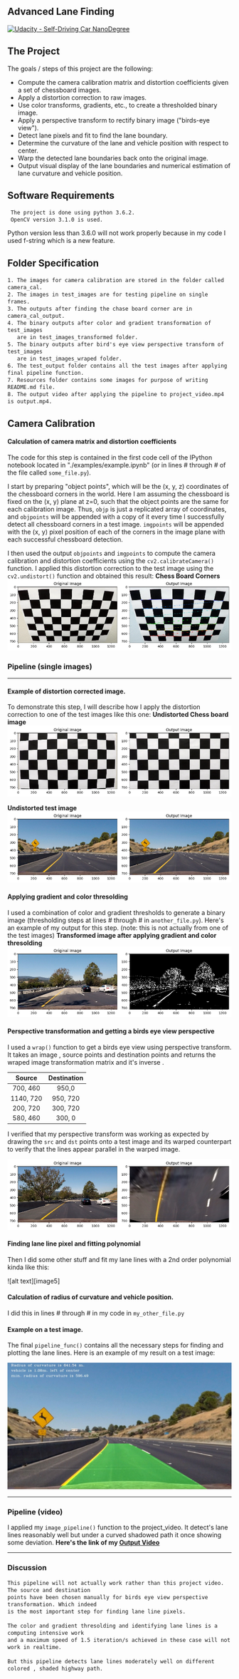 ## Advanced Lane Finding
[![Udacity - Self-Driving Car NanoDegree](https://s3.amazonaws.com/udacity-sdc/github/shield-carnd.svg)](http://www.udacity.com/drive)


The Project
---

The goals / steps of this project are the following:

* Compute the camera calibration matrix and distortion coefficients given a set of chessboard images.
* Apply a distortion correction to raw images.
* Use color transforms, gradients, etc., to create a thresholded binary image.
* Apply a perspective transform to rectify binary image ("birds-eye view").
* Detect lane pixels and fit to find the lane boundary.
* Determine the curvature of the lane and vehicle position with respect to center.
* Warp the detected lane boundaries back onto the original image.
* Output visual display of the lane boundaries and numerical estimation of lane curvature and vehicle position.

Software Requirements
-------
     The project is done using python 3.6.2.
     OpenCV version 3.1.0 is used.
Python version less than 3.6.0 will not work properly because in my code I used f-string which is a new feature.

Folder Specification
-------
    1. The images for camera calibration are stored in the folder called camera_cal.  
    2. The images in test_images are for testing pipeline on single frames.
    3. The outputs after finding the chase board corner are in camera_cal_output.
    4. The binary outputs after color and gradient transformation of test_images 
       are in test_images_transformed folder.
    5. The binary outputs after bird's eye view perspective transform of test_images 
       are in test_images_wraped folder.
    6. The test_output folder contains all the test images after applying final pipeline function.
    7. Resources folder contains some images for purpose of writing README.md file.
    8. The output video after applying the pipeline to project_video.mp4 is output.mp4.



**Camera Calibration**
---

#### Calculation of camera matrix and distortion coefficients

The code for this step is contained in the first code cell of the IPython notebook located in "./examples/example.ipynb" (or in lines # through # of the file called `some_file.py`).  

I start by preparing "object points", which will be the (x, y, z) coordinates of the chessboard corners in the world. Here I am assuming the chessboard is fixed on the (x, y) plane at z=0, such that the object points are the same for each calibration image.  Thus, `objp` is just a replicated array of coordinates, and `objpoints` will be appended with a copy of it every time I successfully detect all chessboard corners in a test image.  `imgpoints` will be appended with the (x, y) pixel position of each of the corners in the image plane with each successful chessboard detection.  

I then used the output `objpoints` and `imgpoints` to compute the camera calibration and distortion coefficients using the `cv2.calibrateCamera()` function.  I applied this distortion correction to the test image using the `cv2.undistort()` function and obtained this result: 
**Chess Board Corners**
![Image](./resources/chsbrdcrnr.png)

### Pipeline (single images)
---

#### Example of distortion corrected image.

To demonstrate this step, I will describe how I apply the distortion correction to one of the test images like this one:
**Undistorted Chess board image**
![Undistorted Chess Board](./resources/undist_chsbrd.png)

**Undistorted test image**
![Undistorted Test](./resources/undist_testimg.png)

#### Applying gradient and color thresolding
I used a combination of color and gradient thresholds to generate a binary image (thresholding steps at lines # through # in `another_file.py`).  Here's an example of my output for this step.  (note: this is not actually from one of the test images)
**Transformed image after applying gradient and color thresolding**
![Thresolded Image](./resources/trnsfrm.png)

#### Perspective transformation and getting a birds eye view perspective

I used a `wrap()` function to get a birds eye view using perspective transform. It takes an image , source points and destination points and returns the wraped image transformation matrix and it's inverse .

| Source        | Destination   | 
|:-------------:|:-------------:| 
| 700, 460      | 950,0         |  
| 1140, 720     | 950, 720      |
| 200, 720      | 300, 720      |
| 580, 460      | 300, 0        |

I verified that my perspective transform was working as expected by drawing the `src` and `dst` points onto a test image and its warped counterpart to verify that the lines appear parallel in the warped image.

![Perspective Transform](./resources/birdseyeview.png)

#### Finding lane line pixel and fitting polynomial

Then I did some other stuff and fit my lane lines with a 2nd order polynomial kinda like this:

![alt text][image5]

#### Calculation of radius of curvature and vehicle position.

I did this in lines # through # in my code in `my_other_file.py`

#### Example on a test image.

The final `pipeline_func()` contains all the necessary steps for finding and plotting the lane lines. Here is an example of my result on a test image:

![Output Image](./test_output/test2.jpg)

---

### Pipeline (video)
I applied my `image_pipeline()` function to the project_video. It detect's lane lines reasonably well but under a 
curved shadowed path it once showing some deviation.
**Here's the link of my [Output Video](./output.mp4)**

---

### Discussion
    This pipeline will not actually work rather than this project video. The source and destination 
    points have been chosen manually for birds eye view perspective transformation. Which indeed 
    is the most important step for finding lane line pixels.
    
    The color and gradient thresolding and identifying lane lines is a computing intensive work 
    and a maximum speed of 1.5 iteration/s achieved in these case will not work in realtime.
    
    But this pipeline detects lane lines moderately well on different colored , shaded highway path.
